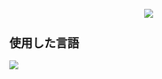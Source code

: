 <p align='center'>
    <img src="https://capsule-render.vercel.app/api?type=waving&color=auto&height=300&section=header&text=Reactのプロジェク%20&fontSize=50&animation=fadeIn&fontAlignY=38&%20Profile%20or%20any%20Repo%20like%20me!&descAlignY=51&descAlign=62"/>
</p>

## 使用した言語
<p align='left'>
    <img src="https://img.shields.io/badge/React%20-DD0700.svg?&style=for-the-badge&&logoColor=white"/>
</p> 

<br>

